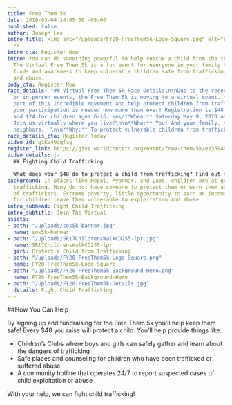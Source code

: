 ```yaml
---
title: Free Them 5k
date: 2019-03-04 14:05:00 -08:00
published: false
author: Joseph Lee
intro_title: <img src="/uploads/FY20-FreeThem5k-Logo-Square.png" alt="Free Them 5k"
  />
intro_cta: Register Now
intro: You can do something powerful to help rescue a child from the threat of trafficking!
  The Virtual Free Them 5k is a fun event for everyone in your family that raises
  funds and awareness to keep vulnerable children safe from trafficking, exploitation,
  and abuse.
body_cta: Register Now
race_details: "## Virtual Free Them 5k Race Details\n\nDue to the recent restrictions
  on in-person events, the Free Them 5k is moving to a virtual event. You can be a
  part of this incredible movement and help protect children from trafficking – and
  your participation is needed now more than ever! Registration is $48 for adults
  and $24 for children ages 6-16. \n\n**When:** Saturday May 9, 2020 at 9 AM\n \n**Where:**
  Join us virtually where you live!\n\n**Who:** You! And your family, friends, and
  neighbors.  \n\n**Why:** To protect vulnerable children from trafficking."
race_details_cta: Register Today
video_id: g1Kv4Uqqfag
register_link: https://give.worldconcern.org/event/free-them-5k/e235945/register/new/select-tickets
video_details: |-
  ## Fighting Child Trafficking

  What does your $48 do to protect a child from trafficking? Find out how your dollar is put to use to help protect vulnerable children across Southeast Asia.
background: In places like Nepal, Myanmar, and Laos, children are at great risk of
  trafficking. Many do not have someone to protect them or warn them about the lies
  of traffickers. Extreme poverty, little opportunity to earn an income, and no rights
  for children leave them vulnerable to exploitation and abuse.
intro_subhead: Fight Child Trafficking
intro_subtitle: Join The Virtual
assets:
- path: "/uploads/sos5k-banner.jpg"
  name: sos5k-banner
- path: "/uploads/SR17ChildrensWalkCD255-lpr.jpg"
  name: SR17ChildrensWalkCD255-lpr
  girl: Protect a Child from Trafficking
- path: "/uploads/FY20-FreeThem5k-Logo-Square.png"
  name: FY20-FreeThem5k-Logo-Square
- path: "/uploads/FY20-FreeThem5k-Background-Hero.png"
  name: FY20-FreeThem5k-Background-Hero
- path: "/uploads/FY20-FreeThem5k-Details.jpg"
  details: Fight Child Trafficking
---
```


##How You Can Help

By signing up and fundraising for the Free Them 5k you’ll help keep them safe! Every $48 you raise will protect a child. You’ll help provide things like:

- Children’s Clubs where boys and girls can safely gather and learn about the dangers of trafficking
- Safe places and counseling for children who have been trafficked or suffered abuse 
- A community hotline that operates 24/7 to report suspected cases of child exploitation or abuse

With your help, we can fight child trafficking!
